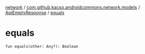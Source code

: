 [network](../../index.md) / [com.github.kacso.androidcommons.network.models](../index.md) / [ApiEmptyResponse](index.md) / [equals](.)

# equals

`fun equals(other: Any?): Boolean`
